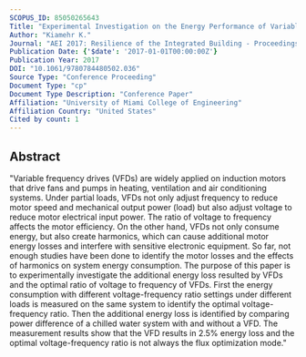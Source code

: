 ```yaml
---
SCOPUS_ID: 85050265643
Title: "Experimental Investigation on the Energy Performance of Variable Frequency Drives in HVAC Systems"
Author: "Kiamehr K."
Journal: "AEI 2017: Resilience of the Integrated Building - Proceedings of the Architectural Engineering National Conference 2017"
Publication Date: {'$date': '2017-01-01T00:00:00Z'}
Publication Year: 2017
DOI: "10.1061/9780784480502.036"
Source Type: "Conference Proceeding"
Document Type: "cp"
Document Type Description: "Conference Paper"
Affiliation: "University of Miami College of Engineering"
Affiliation Country: "United States"
Cited by count: 1
---
```


## Abstract
"Variable frequency drives (VFDs) are widely applied on induction motors that drive fans and pumps in heating, ventilation and air conditioning systems. Under partial loads, VFDs not only adjust frequency to reduce motor speed and mechanical output power (load) but also adjust voltage to reduce motor electrical input power. The ratio of voltage to frequency affects the motor efficiency. On the other hand, VFDs not only consume energy, but also create harmonics, which can cause additional motor energy losses and interfere with sensitive electronic equipment. So far, not enough studies have been done to identify the motor losses and the effects of harmonics on system energy consumption. The purpose of this paper is to experimentally investigate the additional energy loss resulted by VFDs and the optimal ratio of voltage to frequency of VFDs. First the energy consumption with different voltage-frequency ratio settings under different loads is measured on the same system to identify the optimal voltage-frequency ratio. Then the additional energy loss is identified by comparing power difference of a chilled water system with and without a VFD. The measurement results show that the VFD results in 2.5% energy loss and the optimal voltage-frequency ratio is not always the flux optimization mode."
